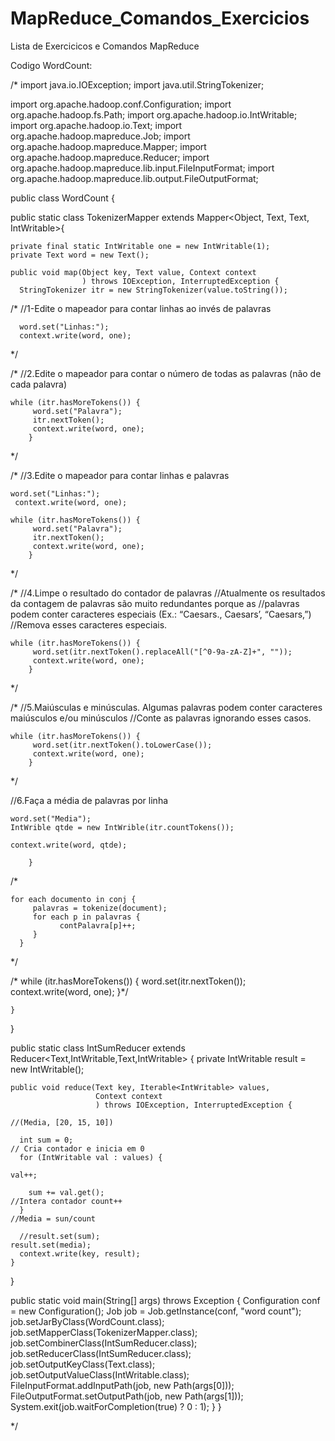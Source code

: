 # MapReduce_Comandos_Exercicios
Lista de Exercicicos e Comandos MapReduce

Codigo WordCount:

/*
import java.io.IOException;
import java.util.StringTokenizer;

import org.apache.hadoop.conf.Configuration;
import org.apache.hadoop.fs.Path;
import org.apache.hadoop.io.IntWritable;
import org.apache.hadoop.io.Text;
import org.apache.hadoop.mapreduce.Job;
import org.apache.hadoop.mapreduce.Mapper;
import org.apache.hadoop.mapreduce.Reducer;
import org.apache.hadoop.mapreduce.lib.input.FileInputFormat;
import org.apache.hadoop.mapreduce.lib.output.FileOutputFormat;

public class WordCount {

  public static class TokenizerMapper
       extends Mapper<Object, Text, Text, IntWritable>{

    private final static IntWritable one = new IntWritable(1);
    private Text word = new Text();

    public void map(Object key, Text value, Context context
                    ) throws IOException, InterruptedException {
      StringTokenizer itr = new StringTokenizer(value.toString());





/*
//1-Edite o mapeador para contar linhas ao invés de palavras
	
      word.set("Linhas:");
      context.write(word, one);
*/

/*
//2.Edite o mapeador para contar o número de todas as palavras (não de cada palavra)

	while (itr.hasMoreTokens()) {
         word.set("Palavra");
         itr.nextToken();
         context.write(word, one);
        }

*/

/*
//3.Edite o mapeador para contar linhas e palavras

	word.set("Linhas:");
	 context.write(word, one);

	while (itr.hasMoreTokens()) {
         word.set("Palavra");
         itr.nextToken();
         context.write(word, one);
        }
*/

/*
//4.Limpe o resultado do contador de palavras
//Atualmente os resultados da contagem de palavras são muito redundantes porque as
//palavras podem conter caracteres especiais (Ex.: “Caesars., Caesars’, “Caesars,”)
//Remova esses caracteres especiais.

	while (itr.hasMoreTokens()) {
         word.set(itr.nextToken().replaceAll("[^0-9a-zA-Z]+", ""));
         context.write(word, one);
        }

*/


/*
//5.Maiúsculas e minúsculas. Algumas palavras podem conter caracteres maiúsculos e/ou minúsculos
//Conte as palavras ignorando esses casos.

	while (itr.hasMoreTokens()) {
         word.set(itr.nextToken().toLowerCase());
         context.write(word, one);
        }

*/





//6.Faça a média de palavras por linha

	word.set("Media");
	IntWrible qtde = new IntWrible(itr.countTokens());

	context.write(word, qtde);
		
        }

	






/*

	for each documento in conj {
		 palavras = tokenize(document);
		 for each p in palavras {
		       contPalavra[p]++;
		 }
	  }

*/












 /*     while (itr.hasMoreTokens()) {
        word.set(itr.nextToken());
        context.write(word, one);
      }*/


    }
  }


  public static class IntSumReducer
       extends Reducer<Text,IntWritable,Text,IntWritable> {
    private IntWritable result = new IntWritable();

    public void reduce(Text key, Iterable<IntWritable> values,
                       Context context
                       ) throws IOException, InterruptedException {

	//(Media, [20, 15, 10])

      int sum = 0;
	// Cria contador e inicia em 0
      for (IntWritable val : values) {
 
	val++;

        sum += val.get();
	//Intera contador count++
      }
	//Media = sun/count

      //result.set(sum);
	result.set(media);
      context.write(key, result);
    }
  }

  public static void main(String[] args) throws Exception {
    Configuration conf = new Configuration();
    Job job = Job.getInstance(conf, "word count");
    job.setJarByClass(WordCount.class);
    job.setMapperClass(TokenizerMapper.class);
    job.setCombinerClass(IntSumReducer.class);
    job.setReducerClass(IntSumReducer.class);
    job.setOutputKeyClass(Text.class);
    job.setOutputValueClass(IntWritable.class);
    FileInputFormat.addInputPath(job, new Path(args[0]));
    FileOutputFormat.setOutputPath(job, new Path(args[1]));
    System.exit(job.waitForCompletion(true) ? 0 : 1);
  }
}


*/



